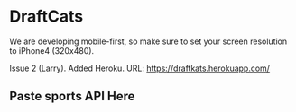 # DraftCats

We are developing mobile-first, so make sure to set your screen resolution to iPhone4 (320x480).


Issue 2 (Larry). Added Heroku. URL: https://draftkats.herokuapp.com/

## Paste sports API Here
